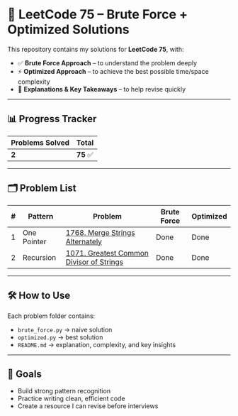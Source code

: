 # 🧩 LeetCode 75 – Brute Force + Optimized Solutions

This repository contains my solutions for **LeetCode 75**, with:
- ✅ **Brute Force Approach** – to understand the problem deeply
- ⚡ **Optimized Approach** – to achieve the best possible time/space complexity
- 📝 **Explanations & Key Takeaways** – to help revise quickly

---

## 📊 Progress Tracker
| Problems Solved | Total |
|-----------------|-------|
| **2**           | **75** ✅ |

---

## 🗂 Problem List

| # | Pattern     | Problem                                                                         | Brute Force | Optimized |
|---|-------------|---------------------------------------------------------------------------------|-------------|-----------|
| 1 | One Pointer | [1768. Merge Strings Alternately](one_pointer/1768_merge_strings_alternatively) | Done        | Done      |
| 2 | Recursion | [1071. Greatest Common Divisor of Strings](recursion/1071_greatest_common_divisor_of_strings)                                    | Done        | Done      |

---

## 🛠 How to Use
Each problem folder contains:
- `brute_force.py` → naive solution
- `optimized.py` → best solution
- `README.md` → explanation, complexity, and key insights

---

## 🎯 Goals
- Build strong pattern recognition
- Practice writing clean, efficient code
- Create a resource I can revise before interviews

